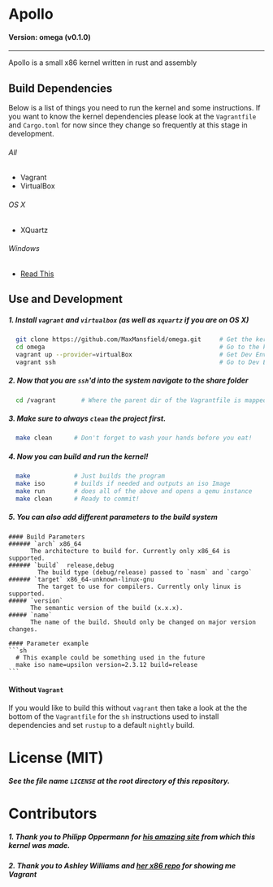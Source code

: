 # Apollo
#### Version: omega (v0.1.0)
<hr/>

Apollo is a small x86 kernel written in rust and assembly

## Build Dependencies

Below is a list of things you need to run the kernel and some instructions.
If you want to know the kernel dependencies please look at the `Vagrantfile`
and `Cargo.toml` for now since they change so frequently at this stage
in development.

###### All
* Vagrant
* VirtualBox

###### OS X
* XQuartz

###### Windows
* [Read This](https://help.ubuntu.com/community/SwitchingToUbuntu/FromWindows)


## Use and Development
##### 1. Install `vagrant` and `virtualbox` (as well as `xquartz` if you are on OS X)
```sh
  git clone https://github.com/MaxMansfield/omega.git     # Get the kernel
  cd omega                                                # Go to the kernel
  vagrant up --provider=virtualBox                        # Get Dev Environment
  vagrant ssh                                             # Go to Dev Environment
```
##### 2. Now that you are `ssh`'d into the system navigate to the share folder
```sh
  cd /vagrant       # Where the parent dir of the Vagrantfile is mapped
```
##### 3. Make sure to always `clean` the project first.
```sh
  make clean      # Don't forget to wash your hands before you eat!
```
##### 4. Now you can build and run the kernel!
```sh
  make            # Just builds the program
  make iso        # builds if needed and outputs an iso Image
  make run        # does all of the above and opens a qemu instance
  make clean      # Ready to commit!
```
##### 5. You can also add different parameters to the build system
    #### Build Parameters
    ###### `arch` x86_64
          The architecture to build for. Currently only x86_64 is supported.
    ###### `build`  release,debug
            The build type (debug/release) passed to `nasm` and `cargo`
    ###### `target` x86_64-unknown-linux-gnu
            The target to use for compilers. Currently only linux is supported.
    ##### `version`
          The semantic version of the build (x.x.x).
    ##### `name`  
          The name of the build. Should only be changed on major version changes.

    #### Parameter example
    ```sh
      # This example could be something used in the future
      make iso name=upsilon version=2.3.12 build=release
    ```

#### Without `Vagrant`
If you would like to build this without `vagrant` then take a look at the
the bottom of the `Vagrantfile` for the `sh` instructions used to install
dependencies and set `rustup` to a default `nightly` build.


# License (MIT)
##### See the file name `LICENSE` at the root directory of this repository.

# Contributors
##### 1. Thank you to **Philipp Oppermann** for [his amazing site](http://os.phil-opp.com/) from which this kernel was made.
##### 2. Thank you to **Ashley Williams** and [her x86 repo](https://github.com/ashleygwilliams/x86-kernel) for showing me Vagrant
